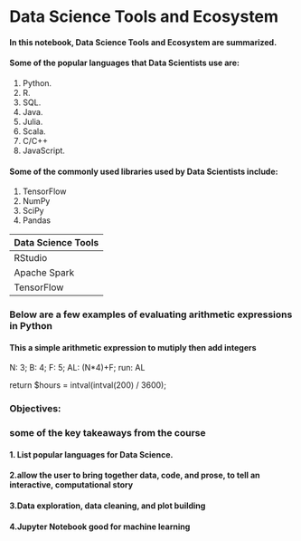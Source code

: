 # Data Science Tools and Ecosystem
#### In this notebook, Data Science Tools and Ecosystem are summarized.
#### Some of the popular languages that Data Scientists use are:
1. Python.
2. R.
3. SQL.
4. Java.
5. Julia.
6. Scala.
7. C/C++
8. JavaScript.
   
#### Some of the commonly used libraries used by Data Scientists include:
1. TensorFlow
2. NumPy
3. SciPy 
4. Pandas

| Data Science Tools  | 
| -------------       | 
|     RStudio         |
| Apache Spark        | 
| TensorFlow          | 

### Below are a few examples of evaluating arithmetic expressions in Python
#### This a simple arithmetic expression to mutiply then add integers
 N: 3;
B: 4;
F: 5;
AL: (N*4)+F;
run: AL


return $hours = intval(intval(200) / 3600);

### Objectives:
### some of the key takeaways from the course
#### 1. List popular languages for Data Science.
#### 2.allow the user to bring together data, code, and prose, to tell an interactive, computational story
#### 3.Data exploration, data cleaning, and plot building
#### 4.Jupyter Notebook good for machine learning





